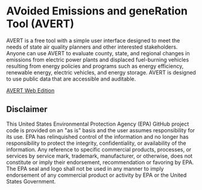 # AVoided Emissions and geneRation Tool (AVERT)

AVERT is a free tool with a simple user interface designed to meet the needs of state air quality planners and other interested stakeholders. Anyone can use AVERT to evaluate county, state, and regional changes in emissions from electric power plants and displaced fuel-burning vehicles resulting from energy policies and programs such as energy efficiency, renewable energy, electric vehicles, and energy storage. AVERT is designed to use public data that are accessible and auditable.

[AVERT Web Edition](/web)

## Disclaimer

This United States Environmental Protection Agency (EPA) GitHub project code is provided on an "as is" basis and the user assumes responsibility for its use. EPA has relinquished control of the information and no longer has responsibility to protect the integrity, confidentiality, or availability of the information. Any reference to specific commercial products, processes, or services by service mark, trademark, manufacturer, or otherwise, does not constitute or imply their endorsement, recommendation or favoring by EPA. The EPA seal and logo shall not be used in any manner to imply endorsement of any commercial product or activity by EPA or the United States Government.
